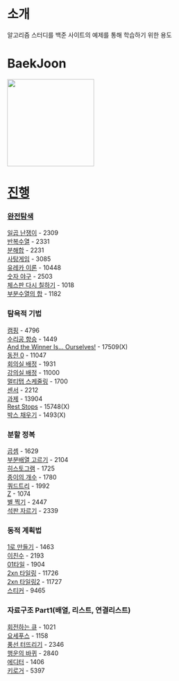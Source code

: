 # 소개

알고리즘 스터디를 백준 사이트의 예제를 통해 학습하기 위한 용도

# BaekJoon
<a href="https://solved.ac/profile/seungju0000">
<img src="http://mazassumnida.wtf/api/v2/generate_badge?boj=seungju0000" style="height: 200px"/>

# 진행

### 완전탐색
<div>
  <a href='https://www.acmicpc.net/problem/2309'>일곱 난쟁이</a> - 2309
</div>
<div>
  <a href='https://www.acmicpc.net/problem/2331'>반복수열</a> - 2331
</div>
<div>
  <a href='https://www.acmicpc.net/problem/2231'>분해합</a> - 2231
</div>
<div>
  <a href='https://www.acmicpc.net/problem/3085'>사탕게임</a> - 3085
</div>
<div>
  <a href='https://www.acmicpc.net/problem/10448'>유레카 이론</a> - 10448
</div>
<div>
  <a href='https://www.acmicpc.net/problem/2503'>숫자 야구</a> - 2503
</div>
<div>
  <a href='https://www.acmicpc.net/problem/1018'>체스판 다시 칠하기</a> - 1018
</div>
<div>
  <a href='https://www.acmicpc.net/problem/1182'>부분수열의 합</a> - 1182
</div>

### 탐욕적 기법

<div>
  <a href='https://www.acmicpc.net/problem/4796'>캠핑</a> - 4796
</div>
<div>
  <a href='https://www.acmicpc.net/problem/1449'>수리공 항승</a> - 1449
</div>
<div>
  <a href='https://www.acmicpc.net/problem/17509'>And the Winner Is... Ourselves!</a> - 17509(X)
</div>
<div>
  <a href='https://www.acmicpc.net/problem/11047'>동전 0</a> - 11047
</div>
<div>
  <a href='https://www.acmicpc.net/problem/1931'>회의실 배정</a> - 1931
</div>
<div>
  <a href='https://www.acmicpc.net/problem/11000'>강의실 배정</a> - 11000
</div>
<div>
  <a href='https://www.acmicpc.net/problem/1700'>멀티탭 스케줄링</a> - 1700
</div>
<div>
  <a href='https://www.acmicpc.net/problem/2212'>센서</a> - 2212
</div>
<div>
  <a href='https://www.acmicpc.net/problem/13904'>과제</a> - 13904
</div>
<div>
  <a href='https://www.acmicpc.net/problem/15748'>Rest Stops</a> - 15748(X)
</div>
<div>
  <a href='https://www.acmicpc.net/problem/1493'>박스 채우기</a> - 1493(X)
</div>

### 분할 정복

<div>
  <a href='https://www.acmicpc.net/problem/1629'>곱셈</a> - 1629
</div>
<div>
  <a href='https://www.acmicpc.net/problem/2104'>부분배열 고르기</a> - 2104
</div>
<div>
  <a href='https://www.acmicpc.net/problem/1725'>히스토그램</a> - 1725
</div>
<div>
  <a href='https://www.acmicpc.net/problem/1780'>종이의 개수</a> - 1780
</div>
<div>
  <a href='https://www.acmicpc.net/problem/1992'>쿼드트리</a> - 1992
</div>
<div>
  <a href='https://www.acmicpc.net/problem/1074'>Z</a> - 1074
</div>
<div>
  <a href='https://www.acmicpc.net/problem/2447'>별 찍기</a> - 2447
</div>
<div>
  <a href='https://www.acmicpc.net/problem/2339'>석판 자르기</a> - 2339
</div>
  
### 동적 계획법

<div>
  <a href='https://www.acmicpc.net/problem/1463'>1로 만들기</a> - 1463
</div>
<div>
  <a href='https://www.acmicpc.net/problem/2193'>이친수</a> - 2193
</div>
<div>
  <a href='https://www.acmicpc.net/problem/1904'>01타일</a> - 1904
</div>
<div>
  <a href='https://www.acmicpc.net/problem/11726'>2xn 타일링</a> - 11726
</div>
<div>
  <a href='https://www.acmicpc.net/problem/11727'>2xn 타일링2</a> - 11727
</div>
<div>
  <a href='https://www.acmicpc.net/problem/9465'>스티커</a> - 9465
</div>

  ### 자료구조 Part1(배열, 리스트, 연결리스트)
  
  <div>
  <a href='https://www.acmicpc.net/problem/1021'>회전하는 큐</a> - 1021
</div>
<div>
  <a href='https://www.acmicpc.net/problem/1158'>요세푸스</a> - 1158
</div>
<div>
  <a href='https://www.acmicpc.net/problem/2346'>풍선 터뜨리기</a> - 2346
</div>
<div>
  <a href='https://www.acmicpc.net/problem/2840'>행운의 바퀴</a> - 2840
</div>
<div>
  <a href='https://www.acmicpc.net/problem/1406'>에디터</a> - 1406
</div>
<div>
  <a href='https://www.acmicpc.net/problem/5397'>키로거</a> - 5397
</div>
